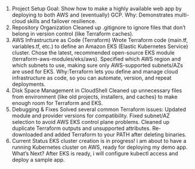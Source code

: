 1. Project Setup
Goal: Show how to make a highly available web app by deploying to both AWS and (eventually) GCP.
Why: Demonstrates multi-cloud skills and failover resilience.
2. Repository Organization
Cleaned up .gitignore to ignore files that don’t belong in version control (like Terraform caches).
3. AWS Infrastructure as Code (Terraform)
Wrote Terraform code (main.tf, variables.tf, etc.) to define an Amazon EKS (Elastic Kubernetes Service) cluster.
Chose the latest, recommended open-source EKS module (terraform-aws-modules/eks/aws).
Specified which AWS region and which subnets to use, making sure only AWS-supported subnets/AZs are used for EKS.
Why:Terraform lets you define and manage cloud infrastructure as code, so you can automate, version, and repeat deployments.
4. Disk Space Management in CloudShell
Cleaned up unnecessary files from  environment (like old projects, installers, and caches) to make enough room for Terraform and EKS.
5. Debugging & Fixes
Solved several common Terraform issues:
Updated module and provider versions for compatibility.
Fixed subnet/AZ selection to avoid AWS EKS control plane problems.
Cleaned up duplicate Terraform outputs and unsupported attributes.
Re-downloaded and added Terraform to your PATH after deleting binaries.
6. Current Status
EKS cluster creation is in progress!
i am about to have a running Kubernetes cluster on AWS, ready for deploying my demo app.
What’s Next?
After EKS is ready, i will configure kubectl access and deploy a sample app.
